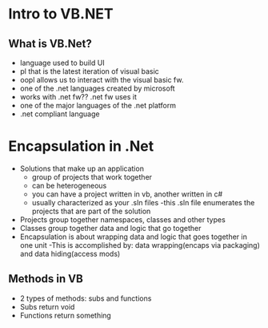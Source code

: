 # Intro to VB.NET
## What is VB.Net?
- language used to build UI
- pl that is the latest iteration of visual basic
- oopl allows us to interact with the visual basic fw.
- one of the .net languages created by microsoft
- works with .net fw?? .net fw uses it
- one of the major languages of the .net platform
- .net compliant language



# Encapsulation in .Net
- Solutions that make up an application
    - group of projects that work together
    - can be heterogeneous
    - you can have a project written in vb, another written in c#
    - usually characterized as your .sln files
        -this .sln file enumerates the projects that are part of the solution
- Projects group together namespaces, classes and other types
- Classes group together data and logic that go together
- Encapsulation is about wrapping data and logic that goes together in one unit
    -This is accomplished by: data wrapping(encaps via packaging) and data hiding(access mods)

## Methods in VB

- 2 types of methods: subs and functions
- Subs return void
- Functions return something


